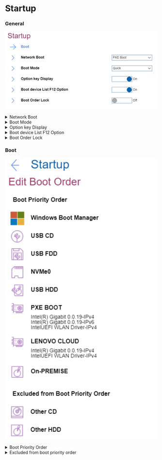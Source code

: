 # Startup #
### General ###
![](./img/startup.png)

<details><summary>Network Boot</summary>
Option to select top priority of the Boot Priority Order when waking from LAN.
One of 9 possible options:

1.	**PXE BOOT** – Default
2.	USB CD
3.	USB FDD
4.	NVMe0
5.	USB HDD
6.	LENOVO CLOUD
7.	ON-PREMISE
8.	Other CD
9.	Other HDD

!> LENOVO CLOUD and ON-PREMISE may not be available on all models.

| WMI Setting name | Values | SVP Req'd | AMD/Intel |
|:---|:---|:---|:---|
| NetworkBoot | HDD0, HDD1, HDD2, HDD3, HDD4, <br>PXEBOOT, ATAPICD0, ATAPICD1, ATAPICD2, USBFDD, <br>USBCD, USBHDD, OtherHDD, OtherCD, NVMe0, <br>NVMe1, HTTPSBOOT, LENOVOCLOUD, ON-PREMISE, NODEV | No | Both |
</details>


<details><summary>Boot Mode</summary>
One of 2 possible values:

1.	**Quick** – the diagnostic splash screen does not display unless you press Esc during boot. Default.
2.	Diagnostics – the diagnostic splash screen always displays during boot.

| WMI Setting name | Values | SVP Req'd | AMD/Intel |
|:---|:---|:---|:---|
| BootMode | Quick, Diagnostics | No | Both |
</details>


<details><summary>Option key Display</summary>
One of 2 possible states:

1.	**On** – system will show the option key message when the system is booted. Default.
2.	Off – system will not show the option key message. 

| WMI Setting name | Values | SVP Req'd | AMD/Intel |
|:---|:---|:---|:---|
| StartupOptionKeys | Disable, Enable | No | Both |
</details>


<details><summary>Boot device List F12 Option</summary>
One of 2 possible states:

1.	**On** – F12 key is used to invoke a pop-up Boot devise list. Default.<br>
    **Note**. This option is only available when Supervisor enters setup.
2.	Off – F12 does not invoke a pop-up Boot device list.

| WMI Setting name | Values | SVP Req'd | AMD/Intel |
|:---|:---|:---|:---|
| BootDeviceListF12Option | Disable, Enable | Yes | Both |
</details>


<details><summary>Boot Order Lock</summary>
This setting can prevent other software from altering the Boot Order when it is enabled. This may be required in situations where an alternative boot loaded is required to be first in the boot order. When enabled, the Boot Order can only be changed using the BIOS Setup or the WMI interface.

One of 2 possible states:

1.	On – Boot Priority Order is locked.
2.	**Off** – Boot Priority Order is not locked. Default.

| WMI Setting name | Values | SVP Req'd | AMD/Intel |
|:---|:---|:---|:---|
| BootOrderLock | Disable, Enable | No | Both |
</details>


### Boot ###
![](./img/boot.png)

<details><summary>Boot Priority Order</summary>
The ordered list of currently defined boot priority order.
Keys used to view or configure devices: 

* '↑' and '↓' arrows Select a device. 
* '+' and '-' move the device up or down. 
* 'Shift + 1' enables or disables a device. 
* 'Delete' deletes an unprotected device.

Possible items on the list:

1.	Windows Boot Manager
2.	USB CD
3.	USB FDD
4.	NVMe0
5.	USB HDD
6.	PXE Boot – sub-menu appears only when multiple network stacks are available.<br>
    a.	Intel (R) Gigabit x.x.xx-Ipv4<br>
    b.	Intel (R) Gigabit x.x.xx-Ipv6<br>
7.	LENOVO CLOUD
8.	ON-PREMISE

!> LENOVO CLOUD and ON-PREMISE may not be available on all models.

| WMI Setting name | Values | SVP Req'd | AMD/Intel |
|:---|:---|:---|:---|
| BootOrder | HDD0, HDD1, HDD2, HDD3, HDD4, <br>PXEBOOT, ATAPICD0, ATAPICD1, ATAPICD2, USBFDD, <br>USBCD, USBHDD, OtherHDD, OtherCD, NVMe0, NVMe1, HTTPSBOOT,<br>LENOVOCLOUD, ON-PREMISE, NODEV | No | Both |
</details>


<details><summary>Excluded from boot priority order</summary>
By default, the following items are excluded from boot priority order:

1.	Other CD
2.	Other HDD

</details>
